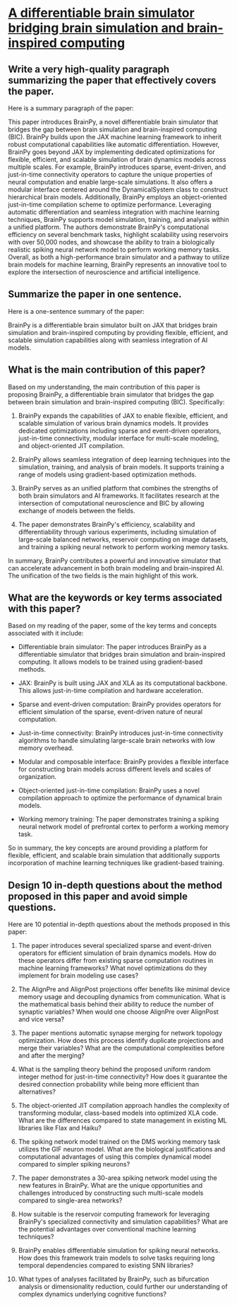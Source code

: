# [A differentiable brain simulator bridging brain simulation and   brain-inspired computing](https://arxiv.org/abs/2311.05106)

## Write a very high-quality paragraph summarizing the paper that effectively covers the paper.

 Here is a summary paragraph of the paper:

This paper introduces BrainPy, a novel differentiable brain simulator that bridges the gap between brain simulation and brain-inspired computing (BIC). BrainPy builds upon the JAX machine learning framework to inherit robust computational capabilities like automatic differentiation. However, BrainPy goes beyond JAX by implementing dedicated optimizations for flexible, efficient, and scalable simulation of brain dynamics models across multiple scales. For example, BrainPy introduces sparse, event-driven, and just-in-time connectivity operators to capture the unique properties of neural computation and enable large-scale simulations. It also offers a modular interface centered around the DynamicalSystem class to construct hierarchical brain models. Additionally, BrainPy employs an object-oriented just-in-time compilation scheme to optimize performance. Leveraging automatic differentiation and seamless integration with machine learning techniques, BrainPy supports model simulation, training, and analysis within a unified platform. The authors demonstrate BrainPy's computational efficiency on several benchmark tasks, highlight scalability using reservoirs with over 50,000 nodes, and showcase the ability to train a biologically realistic spiking neural network model to perform working memory tasks. Overall, as both a high-performance brain simulator and a pathway to utilize brain models for machine learning, BrainPy represents an innovative tool to explore the intersection of neuroscience and artificial intelligence.


## Summarize the paper in one sentence.

 Here is a one-sentence summary of the paper:

BrainPy is a differentiable brain simulator built on JAX that bridges brain simulation and brain-inspired computing by providing flexible, efficient, and scalable simulation capabilities along with seamless integration of AI models.


## What is the main contribution of this paper?

 Based on my understanding, the main contribution of this paper is proposing BrainPy, a differentiable brain simulator that bridges the gap between brain simulation and brain-inspired computing (BIC). Specifically:

1) BrainPy expands the capabilities of JAX to enable flexible, efficient, and scalable simulation of various brain dynamics models. It provides dedicated optimizations including sparse and event-driven operators, just-in-time connectivity, modular interface for multi-scale modeling, and object-oriented JIT compilation. 

2) BrainPy allows seamless integration of deep learning techniques into the simulation, training, and analysis of brain models. It supports training a range of models using gradient-based optimization methods.

3) BrainPy serves as an unified platform that combines the strengths of both brain simulators and AI frameworks. It facilitates research at the intersection of computational neuroscience and BIC by allowing exchange of models between the fields.  

4) The paper demonstrates BrainPy's efficiency, scalability and differentiability through various experiments, including simulation of large-scale balanced networks, reservoir computing on image datasets, and training a spiking neural network to perform working memory tasks.

In summary, BrainPy contributes a powerful and innovative simulator that can accelerate advancement in both brain modeling and brain-inspired AI. The unification of the two fields is the main highlight of this work.


## What are the keywords or key terms associated with this paper?

 Based on my reading of the paper, some of the key terms and concepts associated with it include:

- Differentiable brain simulator: The paper introduces BrainPy as a differentiable simulator that bridges brain simulation and brain-inspired computing. It allows models to be trained using gradient-based methods.

- JAX: BrainPy is built using JAX and XLA as its computational backbone. This allows just-in-time compilation and hardware acceleration.

- Sparse and event-driven computation: BrainPy provides operators for efficient simulation of the sparse, event-driven nature of neural computation.

- Just-in-time connectivity: BrainPy introduces just-in-time connectivity algorithms to handle simulating large-scale brain networks with low memory overhead.

- Modular and composable interface: BrainPy provides a flexible interface for constructing brain models across different levels and scales of organization.

- Object-oriented just-in-time compilation: BrainPy uses a novel compilation approach to optimize the performance of dynamical brain models.

- Working memory training: The paper demonstrates training a spiking neural network model of prefrontal cortex to perform a working memory task.

So in summary, the key concepts are around providing a platform for flexible, efficient, and scalable brain simulation that additionally supports incorporation of machine learning techniques like gradient-based training.


## Design 10 in-depth questions about the method proposed in this paper and avoid simple questions.

 Here are 10 potential in-depth questions about the methods proposed in this paper:

1. The paper introduces several specialized sparse and event-driven operators for efficient simulation of brain dynamics models. How do these operators differ from existing sparse computation routines in machine learning frameworks? What novel optimizations do they implement for brain modeling use cases?

2. The AlignPre and AlignPost projections offer benefits like minimal device memory usage and decoupling dynamics from communication. What is the mathematical basis behind their ability to reduce the number of synaptic variables? When would one choose AlignPre over AlignPost and vice versa?  

3. The paper mentions automatic synapse merging for network topology optimization. How does this process identify duplicate projections and merge their variables? What are the computational complexities before and after the merging?

4. What is the sampling theory behind the proposed uniform random integer method for just-in-time connectivity? How does it guarantee the desired connection probability while being more efficient than alternatives?

5. The object-oriented JIT compilation approach handles the complexity of transforming modular, class-based models into optimized XLA code. What are the differences compared to state management in existing ML libraries like Flax and Haiku?

6. The spiking network model trained on the DMS working memory task utilizes the GIF neuron model. What are the biological justifications and computational advantages of using this complex dynamical model compared to simpler spiking neurons?  

7. The paper demonstrates a 30-area spiking network model using the new features in BrainPy. What are the unique opportunities and challenges introduced by constructing such multi-scale models compared to single-area networks?

8. How suitable is the reservoir computing framework for leveraging BrainPy's specialized connectivity and simulation capabilities? What are the potential advantages over conventional machine learning techniques?

9. BrainPy enables differentiable simulation for spiking neural networks. How does this framework train models to solve tasks requiring long temporal dependencies compared to existing SNN libraries? 

10. What types of analyses facilitated by BrainPy, such as bifurcation analysis or dimensionality reduction, could further our understanding of complex dynamics underlying cognitive functions?

